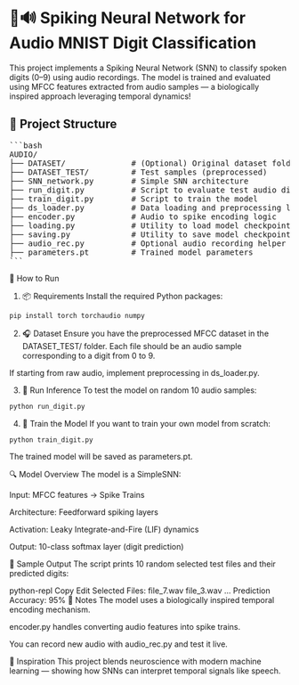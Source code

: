 # 🧠🔊 Spiking Neural Network for Audio MNIST Digit Classification

This project implements a Spiking Neural Network (SNN) to classify spoken digits (0–9) using audio recordings. The model is trained and evaluated using MFCC features extracted from audio samples — a biologically inspired approach leveraging temporal dynamics!

## 📁 Project Structure

<pre>
```bash
AUDIO/
├── DATASET/              # (Optional) Original dataset folder
├── DATASET_TEST/         # Test samples (preprocessed)
├── SNN_network.py        # Simple SNN architecture
├── run_digit.py          # Script to evaluate test audio digits
├── train_digit.py        # Script to train the model
├── ds_loader.py          # Data loading and preprocessing logic
├── encoder.py            # Audio to spike encoding logic
├── loading.py            # Utility to load model checkpoints
├── saving.py             # Utility to save model checkpoints
├── audio_rec.py          # Optional audio recording helper
├── parameters.pt         # Trained model parameters
```
</pre>

🚀 How to Run

1. 📦 Requirements
   Install the required Python packages:

```bash
pip install torch torchaudio numpy
```

2. 🎧 Dataset
   Ensure you have the preprocessed MFCC dataset in the DATASET_TEST/ folder. Each file should be an audio sample corresponding to a digit from 0 to 9.

If starting from raw audio, implement preprocessing in ds_loader.py.

3. 🏁 Run Inference
   To test the model on random 10 audio samples:

```bash
python run_digit.py
```

4. 🧠 Train the Model
   If you want to train your own model from scratch:

```bash
python train_digit.py
```

The trained model will be saved as parameters.pt.

🔍 Model Overview
The model is a SimpleSNN:

Input: MFCC features → Spike Trains

Architecture: Feedforward spiking layers

Activation: Leaky Integrate-and-Fire (LIF) dynamics

Output: 10-class softmax layer (digit prediction)

🧪 Sample Output
The script prints 10 random selected test files and their predicted digits:

python-repl
Copy
Edit
Selected Files:
file_7.wav
file_3.wav
...
Prediction Accuracy: 95%
📌 Notes
The model uses a biologically inspired temporal encoding mechanism.

encoder.py handles converting audio features into spike trains.

You can record new audio with audio_rec.py and test it live.

🧠 Inspiration
This project blends neuroscience with modern machine learning — showing how SNNs can interpret temporal signals like speech.
